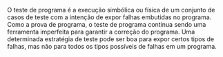 O teste de programa é a execução simbólica ou física de um conjunto de casos de teste com a intenção de expor falhas embutidas no programa. Como a prova de programa, o teste de programa continua sendo uma ferramenta imperfeita para garantir a correção do programa. Uma determinada estratégia de teste pode ser boa para expor certos tipos de falhas, mas não para todos os tipos possíveis de falhas em um programa.


